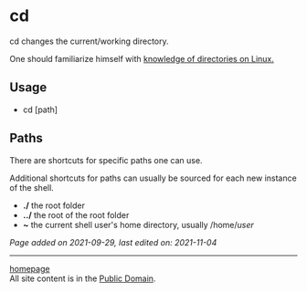 # cd
cd changes the current/working directory.

One should familiarize himself with [knowledge of directories on Linux.](../guides/directories.html)

## Usage
- cd [path]

## Paths
There are shortcuts for specific paths one can use.

Additional shortcuts for paths can usually be sourced for each new instance of the shell.
    
- **./** the root folder
- **../** the root of the root folder
- **~** the current shell user's home directory, usually /home/*user*

*Page added on 2021-09-29, last edited on: 2021-11-04*

---

[homepage](../index.html)\
All site content is in the [Public Domain](http://unlicense.org/).
